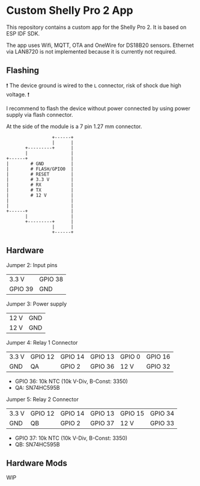 # Custom Shelly Pro 2 App

This repository contains a custom app for the Shelly Pro 2. It is based on ESP IDF SDK.

The app uses Wifi, MQTT, OTA and OneWire for DS18B20 sensors. Ethernet via LAN8720 is not implemented because it is currently not required.

## Flashing

:heavy_exclamation_mark: The device ground is wired to the `L` connector, risk of shock due high voltage. :heavy_exclamation_mark:

I recommend to flash the device without power connected by using power supply via flash connector.

At the side of the module is a 7 pin 1.27 mm connector.
```
                 +------+
                 |      |
       +---------+      |
       |                |
+------+                |
|        # GND          |
|        # FLASH/GPIO0  |
|        # RESET        |
|        # 3.3 V        |
|        # RX           |
|        # TX           |
|        # 12 V         |
|                       |
|                       |
+------+                |
       |                |
       +---------+      |
                 |      |
                 +------+
```

## Hardware

Jumper 2: Input pins

|         |         |
|---------|---------|
|  3.3 V  | GPIO 38 |
| GPIO 39 |   GND   |

Jumper 3: Power supply

|      |     |
|------|-----|
| 12 V | GND |
| 12 V | GND |

Jumper 4: Relay 1 Connector

|       |         |         |         |         |         |
|-------|---------|---------|---------|---------|---------|
| 3.3 V | GPIO 12 | GPIO 14 | GPIO 13 | GPIO  0 | GPIO 16 |
|  GND  |    QA   | GPIO  2 | GPIO 36 |   12 V  | GPIO 32 |

* GPIO 36: 10k NTC (10k V-Div, B-Const: 3350)
* QA: SN74HC595B

Jumper 5: Relay 2 Connector

|       |         |         |         |         |         |
|-------|---------|---------|---------|---------|---------|
| 3.3 V | GPIO 12 | GPIO 14 | GPIO 13 | GPIO 15 | GPIO 34 |
|  GND  |    QB   | GPIO  2 | GPIO 37 |   12 V  | GPIO 33 |

* GPIO 37: 10k NTC (10k V-Div, B-Const: 3350)
* QB: SN74HC595B

## Hardware Mods

WIP
